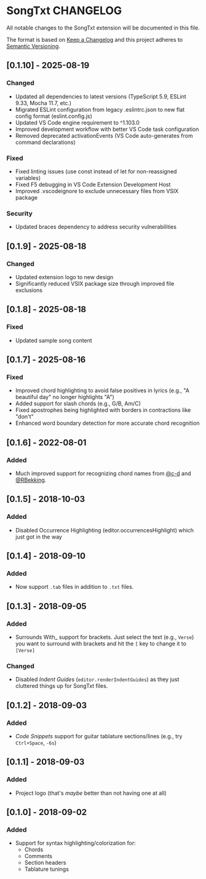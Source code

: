 # SongTxt CHANGELOG

All notable changes to the SongTxt extension will be documented in this file.

The format is based on [Keep a Changelog](http://keepachangelog.com/en/1.0.0/)
and this project adheres to [Semantic Versioning](http://semver.org/spec/v2.0.0.html).

## [0.1.10] - 2025-08-19

### Changed

- Updated all dependencies to latest versions (TypeScript 5.9, ESLint 9.33, Mocha 11.7, etc.)
- Migrated ESLint configuration from legacy .eslintrc.json to new flat config format (eslint.config.js)
- Updated VS Code engine requirement to ^1.103.0
- Improved development workflow with better VS Code task configuration
- Removed deprecated activationEvents (VS Code auto-generates from command declarations)

### Fixed

- Fixed linting issues (use const instead of let for non-reassigned variables)
- Fixed F5 debugging in VS Code Extension Development Host
- Improved .vscodeignore to exclude unnecessary files from VSIX package

### Security

- Updated braces dependency to address security vulnerabilities

## [0.1.9] - 2025-08-18

### Changed

- Updated extension logo to new design
- Significantly reduced VSIX package size through improved file exclusions

## [0.1.8] - 2025-08-18

### Fixed

- Updated sample song content

## [0.1.7] - 2025-08-16

### Fixed

- Improved chord highlighting to avoid false positives in lyrics (e.g., "A beautiful day" no longer highlights "A")
- Added support for slash chords (e.g., G/B, Am/C)
- Fixed apostrophes being highlighted with borders in contractions like "don't"
- Enhanced word boundary detection for more accurate chord recognition

## [0.1.6] - 2022-08-01

### Added

- Much improved support for recognizing chord names from [@c-d](https://github.com/c-d) and [@RBekking](https://github.com/RBekking).

## [0.1.5] - 2018-10-03

### Added

- Disabled Occurrence Highlighting (editor.occurrencesHighlight) which just got in the way

## [0.1.4] - 2018-09-10

### Added

- Now support `.tab` files in addition to `.txt` files.

## [0.1.3] - 2018-09-05

### Added

- Surrounds With_ support for brackets. Just select the text (e.g., `Verse`) you want to surround with brackets and hit the `[` key to change it to `[Verse]`

### Changed

- Disabled _Indent Guides_ (`editor.renderIndentGuides`) as they just cluttered things up for SongTxt files.

## [0.1.2] - 2018-09-03

### Added

- _Code Snippets_ support for guitar tablature sections/lines (e.g., try `Ctrl+Space`, `-6s`)

## [0.1.1] - 2018-09-03

### Added

- Project logo (that's _maybe_ better than not having one at all)

## [0.1.0] - 2018-09-02

### Added

- Support for syntax highlighting/colorization for:
  - Chords
  - Comments
  - Section headers
  - Tablature tunings
